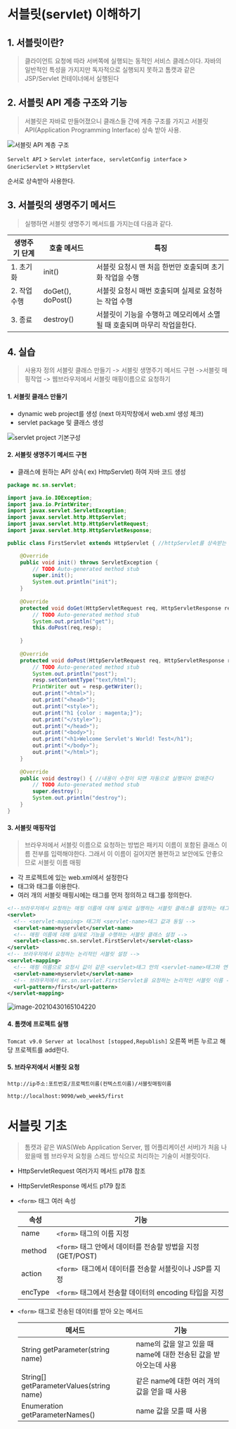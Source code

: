 # 서블릿(servlet) 이해하기

## 1. 서블릿이란?

> 클라이언트 요청에 따라 서버쪽에 실행되는 동적인 서비스 클레스이다. 자바의 일반적인 특성을 가지지만 독자적으로 실행되지 못하고 톰캣과 같은 JSP/Servlet 컨테이너에서 실행된다



## 2. 서블릿 API 계층 구조와 기능

>서블릿은 자바로 만들어졌으니 클래스들 간에 계층 구조를 가지고 서블릿 API(Application Programming Interface) 상속 받아 사용.

![서블릿 API 계층 구조](https://user-images.githubusercontent.com/80496345/116816042-51778500-ab9b-11eb-9d5a-5326cca22c15.jpg)

`Servelt API` > `Servlet interface, servletConfig interface` > `GnericServlet` > `HttpServlet`

순서로 상속받아 사용한다.



## 3. 서블릿의 생명주기 메서드

> 실행하면 서블릿 생명주기 메서드를 가지는데 다음과 같다.

| 생명주기 단계 | 호출 메서드       | 특징                                                         |
| ------------- | ----------------- | ------------------------------------------------------------ |
| 1. 초기화     | init()            | 서블릿 요청시 맨 처음 한번만 호출되며 초기화 작업을 수행     |
| 2. 작업 수행  | doGet(), doPost() | 서블릿 요청시 매번 호출되며 실제로 요청하는 작업 수행        |
| 3. 종료       | destroy()         | 서블릿이 기능을 수행하고 메모리에서 소멸될 때 호출되며 마무리 작업을한다. |



## 4. 실습

> 사용자 정의 서블릿 클래스 만들기 -> 서블릿 생명주기 메서드 구현 ->서블릿 매핑작업 -> 웹브라우저에서 서블릿 매핑이름으로 요청하기



#### 1. 서블릿 클래스 만들기

- dynamic web project를 생성 (next 마지막창에서 web.xml 생성 체크)
- servlet package 및 클래스 생성

![servlet project 기본구성](https://user-images.githubusercontent.com/80496345/116816043-51778500-ab9b-11eb-8e15-da7354ced272.jpg)

#### 2. 서블릿 생명주기 메서드 구현

- 클래스에 원하는 API 상속( ex) HttpServlet) 하여 자바 코드 생성

```java
package mc.sn.servlet;

import java.io.IOException;
import java.io.PrintWriter;
import javax.servlet.ServletException;
import javax.servlet.http.HttpServlet;
import javax.servlet.http.HttpServletRequest;
import javax.servlet.http.HttpServletResponse;

public class FirstServlet extends HttpServlet { //httpServlet를 상속받는 얘는 라이프 사이클(초기화,작업수행,종료)을 받는다 

	@Override
	public void init() throws ServletException {
		// TODO Auto-generated method stub
		super.init();
		System.out.println("init");
	}
	
	@Override
	protected void doGet(HttpServletRequest req, HttpServletResponse resp) throws ServletException, IOException {
		// TODO Auto-generated method stub
		System.out.println("get");
		this.doPost(req,resp);
		
	}
	
	@Override
	protected void doPost(HttpServletRequest req, HttpServletResponse resp) throws ServletException, IOException {
		// TODO Auto-generated method stub
		System.out.println("post");
		resp.setContentType("text/html");
		PrintWriter out = resp.getWriter();
		out.print("<html>");
		out.print("<head>");
		out.print("<style>");
		out.print("h1 {color : magenta;}");
		out.print("</style>");
		out.print("</head>");
		out.print("<body>");
		out.print("<h1>Welcome Servlet's World! Test</h1");
		out.print("</body>");
		out.print("</html>");
	}
	
	@Override
	public void destroy() { //내용이 수정이 되면 자동으로 실행되어 없애준다
		// TODO Auto-generated method stub
		super.destroy();
		System.out.println("destroy");
	}
}

```



#### 3. 서블릿 매핑작업 

> 브라우저에서 서블릿 이름으로 요청하는 방법은 패키지 이름이 포함된 클래스 이름 전부를 입력해야한다. 그래서 이 이름이 길어지면 불편하고 보안에도 안좋으므로 서블릿 이름 매핑

- 각 프로젝트에 있는 web.xml에서 설정한다
- <servlet> 태그와 <servlet-mapping> 태그를 이용한다.
- 여러 개의 서블릿 매핑시에는 <servlet>태그를 먼저 정의하고 <servlet-mapping> 태그를 정의한다.

```xml
<!--브라우저에서 요청하는 매핑 이름에 대해 실제로 실행하는 서블릿 클래스를 설정하는 태그-->
<servlet>
  <!-- <servlet-mapping> 태그의 <servlet-name>태그 값과 동일 -->
  <servlet-name>myservlet</servlet-name> 
  <!-- 매핑 이름에 대해 실제로 기능을 수행하는 서블릿 클래스 설정 -->
  <servlet-class>mc.sn.servlet.FirstServlet</servlet-class> 
</servlet>
<!-- 브라우저에서 요청하는 논리적인 서블릿 설정 -->
<servlet-mapping> 
  <!-- 매핑 이름으로 요청시 값이 같은 <servlet>태그 안의 <servlet-name>태그와 연결 -->
  <servlet-name>myservlet</servlet-name> 
  <!-- 브라우저에서 mc.sn.servlet.FirstServlet을 요청하는 논리적인 서블릿 이름 -->  
  <url-pattern>/first</url-pattern>
</servlet-mapping> 
```

![image-20210430165104220](https://user-images.githubusercontent.com/80496345/116668918-ebdb9b00-a9d8-11eb-8631-99318a1eae23.png)

#### 4. 톰캣에 프로젝트 실행

`Tomcat v9.0 Server at localhost [stopped,Republish]` 오른쪽 버튼 누르고 해당 프로젝트를 add한다.



#### 5. 브라우저에서 서블릿 요청

`http://ip주소:포트번호/프로젝트이름(컨텍스트이름)/서블릿매핑이름`

`http://localhost:9090/web_week5/first`



# 서블릿 기초

> 톰캣과 같은 WAS(Web Application Server, 웹 어플리케이션 서버)가 처음 나왔을때 웹 브라우저 요청을 스레드 방식으로 처리하는 기술이 서블릿이다.

- HttpServletRequest 여러가지 메서드 p178 참조

- HttpServletResponse 메서드 p179 참조

- `<form>` 태그 여러 속성

  | 속성    | 기능                                                       |
  | ------- | ---------------------------------------------------------- |
  | name    | `<form>` 태그의 이름 지정                                  |
  | method  | `<form>` 태그 안에서 데이터를 전송할 방법을 지정(GET/POST) |
  | action  | `<form> `태그에서 데이터를 전송할 서블릿이나 JSP를 지정    |
  | encType | `<form>` 태그에서 전송할 데이터의 encoding 타입을 지정     |



- `<form>` 태그로 전송된 데이터를 받아 오는 메서드

  | 메서드                                   | 기능                                                         |
  | ---------------------------------------- | ------------------------------------------------------------ |
  | String getParameter(string name)         | name의 값을 알고 있을 때 name에 대한 전송된 값을 받아오는데 사용 |
  | String[] getParameterValues(string name) | 같은 name에 대한 여러 개의 값을 얻을 때 사용                 |
  | Enumeration getParameterNames()          | name 값을 모를 때 사용                                       |

  